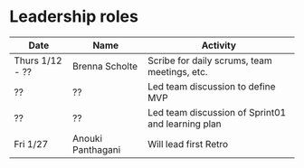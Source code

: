 # Leadership roles

| Date             | Name              | Activity                                               |
|------------------|-------------------|--------------------------------------------------------|
| Thurs 1/12 - ??  | Brenna Scholte    | Scribe for daily scrums, team meetings, etc.           | 
| ??               | ??                | Led team discussion to define MVP                      | 
| ??               | ??                | Led team discussion of Sprint01 and learning plan      | 
| Fri 1/27         | Anouki Panthagani | Will lead first Retro                                  | 
